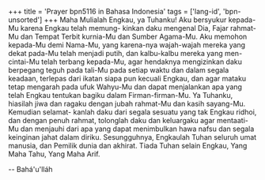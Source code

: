 +++
title = 'Prayer bpn5116 in Bahasa Indonesia'
tags = ['lang-id', 'bpn-unsorted']
+++
Maha Mulialah Engkau, ya Tuhanku! Aku bersyukur kepada-Mu karena Engkau telah memung- kinkan daku mengenal Dia, Fajar rahmat-Mu dan Tempat Terbit kurnia-Mu dan Sumber Agama-Mu. Aku memohon kepada-Mu demi Nama-Mu, yang karena-nya wajah-wajah mereka yang dekat pada-Mu telah menjadi putih, dan kalbu-kalbu mereka yang men-cintai-Mu telah terbang kepada-Mu, agar hendaknya mengizinkan daku berpegang teguh pada tali-Mu pada setiap waktu dan dalam segala keadaan, terlepas dari ikatan siapa pun kecuali Engkau, dan agar mataku tetap mengarah pada ufuk Wahyu-Mu dan dapat menjalankan apa yang telah Engkau tentukan bagiku dalam Firman-firman-Mu.
Ya Tuhanku, hiasilah jiwa dan ragaku dengan jubah rahmat-Mu dan kasih sayang-Mu. Kemudian selamat- kanlah daku dari segala sesuatu yang tak Engkau ridhoi, dan dengan penuh rahmat, tolonglah daku dan keluargaku agar mentaati-Mu dan menjauhi dari apa yang dapat menimbulkan hawa nafsu dan segala keinginan jahat dalam diriku.
Sesungguhnya, Engkaulah Tuhan seluruh umat manusia, dan Pemilik dunia dan akhirat. Tiada Tuhan selain Engkau, Yang Maha Tahu, Yang Maha Arif.

-- Bahá'u'lláh
